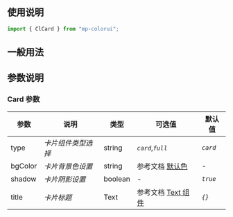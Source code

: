 ## 使用说明

```jsx
import { ClCard } from "mp-colorui";
```

## 一般用法

<CodeShow componentName='card' />

## 参数说明

### Card 参数

| 参数    | 说明               | 类型    | 可选值                           | 默认值   |
| ------- | ------------------ | ------- | -------------------------------- | -------- |
| type    | _卡片组件类型选择_ | string  | _`card`_,_`full`_                | _`card`_ |
| bgColor | _卡片背景色设置_   | string  | 参考文档 [默认色](/home/color)   | -        |
| shadow  | _卡片阴影设置_     | boolean | -                                | _`true`_ |
| title   | _卡片标题_         | Text    | 参考文档 [Text 组件](/base/text) | _`{}`_     |

<FloatPhone url="https://yinliangdream.github.io/mp-colorui-h5-demo/#/pages/components/card/index" />
